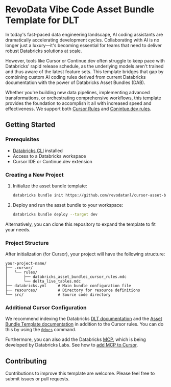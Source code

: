 # RevoData Vibe Code Asset Bundle Template for DLT

In today's fast-paced data engineering landscape, AI coding assistants are dramatically accelerating development cycles. Collaborating with AI is no longer just a luxury—it's becoming essential for teams that need to deliver robust Databricks solutions at scale.

However, tools like Cursor or Continue.dev often struggle to keep pace with Databricks' rapid release schedule, as the underlying models aren't trained and thus aware of the latest feature sets. This template bridges that gap by combining custom AI coding rules derived from current Databricks documentation with the power of Databricks Asset Bundles (DAB).

Whether you're building new data pipelines, implementing advanced transformations, or orchestrating comprehensive workflows, this template provides the foundation to accomplish it all with increased speed and effectiveness. We support both [Cursor Rules](https://docs.cursor.com/context/rules) and [Conintue.dev rules](https://docs.continue.dev/customize/deep-dives/rules).

## Getting Started

### Prerequisites

- [Databricks CLI](https://docs.databricks.com/dev-tools/cli/index.html) installed
- Access to a Databricks workspace
- Cursor IDE or Continue.dev extension

### Creating a New Project

1. Initialize the asset bundle template: 
 
    ```BASH
    databricks bundle init https://github.com/revodatanl/cursor-asset-bundle-template.git --profile <profile>
    ```

2. Deploy and run the asset bundle to your workspace: 

    ```BASH 
    databricks bundle deploy --target dev
    ```

Alternatively, you can clone this repository to expand the template to fit your needs.

### Project Structure

After initialization (for Cursor), your project will have the following structure:

```
your-project-name/
├── .cursor/
│   └── rules/
│       ├── databricks_asset_bundles_cursor_rules.mdc
│       └── delta_live_tables.mdc
├── databricks.yml     # Main bundle configuration file
├── resources/         # Directory for resource definitions 
└── src/               # Source code directory
```

### Additional Cursor Configuration

We recommend indexing the Databricks [DLT documentation](https://docs.databricks.com/aws/en/dlt) and the [Asset Bundle Template documentation]() in addition to the Cursor rules. You can do this by using the [`@docs`](https://docs.cursor.com/context/@-symbols/@-docs) command.

Furthermore, you can also add the Databricks [MCP](https://github.com/databrickslabs/mcp?tab=readme-ov-file#unity-catalog-server), which is being developed by Databricks Labs. See how to [add MCP to Cursor](https://docs.cursor.com/context/model-context-protocol).

## Contributing

Contributions to improve this template are welcome. Please feel free to submit issues or pull requests.